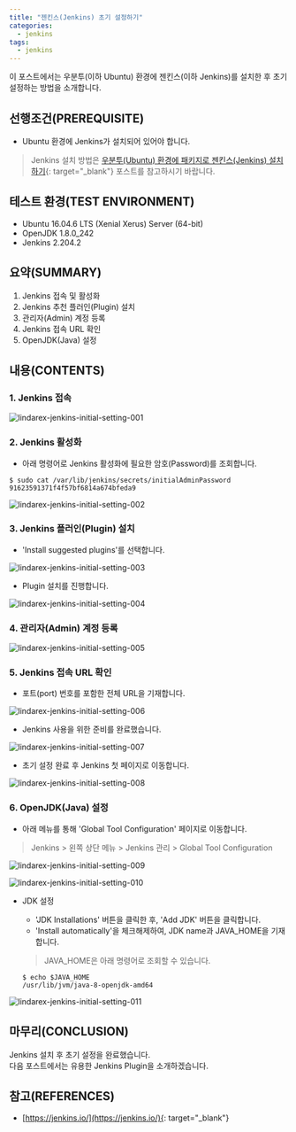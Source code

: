 ```yaml
---
title: "젠킨스(Jenkins) 초기 설정하기"
categories: 
  - jenkins
tags: 
  - jenkins
---
```



이 포스트에서는 우분투(이하 Ubuntu) 환경에 젠킨스(이하 Jenkins)를 설치한 후 초기 설정하는 방법을 소개합니다.


## 선행조건(PREREQUISITE)
- Ubuntu 환경에 Jenkins가 설치되어 있어야 합니다.

> Jenkins 설치 방법은 [우분투(Ubuntu) 환경에 패키지로 젠킨스(Jenkins) 설치하기](https://lindarex.github.io/jenkins/jenkins-initial-setting/){: target="\_blank"} 포스트를 참고하시기 바랍니다.


## 테스트 환경(TEST ENVIRONMENT)
- Ubuntu 16.04.6 LTS (Xenial Xerus) Server (64-bit)
- OpenJDK 1.8.0_242
- Jenkins 2.204.2


## 요약(SUMMARY)
1. Jenkins 접속 및 활성화
2. Jenkins 추천 플러인(Plugin) 설치
3. 관리자(Admin) 계정 등록
4. Jenkins 접속 URL 확인
5. OpenJDK(Java) 설정


## 내용(CONTENTS)
### 1. Jenkins 접속

![lindarex-jenkins-initial-setting-001]

### 2. Jenkins 활성화
- 아래 명령어로 Jenkins 활성화에 필요한 암호(Password)를 조회합니다.

```shell
$ sudo cat /var/lib/jenkins/secrets/initialAdminPassword
91623591371f4f57bf6814a674bfeda9
```

![lindarex-jenkins-initial-setting-002]

### 3. Jenkins 플러인(Plugin) 설치
- 'Install suggested plugins'를 선택합니다.

![lindarex-jenkins-initial-setting-003]

- Plugin 설치를 진행합니다.

![lindarex-jenkins-initial-setting-004]

### 4. 관리자(Admin) 계정 등록

![lindarex-jenkins-initial-setting-005]

### 5. Jenkins 접속 URL 확인
- 포트(port) 번호를 포함한 전체 URL을 기재합니다.

![lindarex-jenkins-initial-setting-006]

- Jenkins 사용을 위한 준비를 완료했습니다.

![lindarex-jenkins-initial-setting-007]

- 초기 설정 완료 후 Jenkins 첫 페이지로 이동합니다.

![lindarex-jenkins-initial-setting-008]

### 6. OpenJDK(Java) 설정
- 아래 메뉴를 통해 'Global Tool Configuration' 페이지로 이동합니다.

> Jenkins > 왼쪽 상단 메뉴 > Jenkins 관리 > Global Tool Configuration

![lindarex-jenkins-initial-setting-009]

![lindarex-jenkins-initial-setting-010]

- JDK 설정

    + 'JDK Installations' 버튼을 클릭한 후, 'Add JDK' 버튼을 클릭합니다.
    + 'Install automatically'을 체크해제하여, JDK name과 JAVA_HOME을 기재합니다.

   > JAVA_HOME은 아래 명령어로 조회할 수 있습니다.
   ```shell
   $ echo $JAVA_HOME
   /usr/lib/jvm/java-8-openjdk-amd64
   ```

![lindarex-jenkins-initial-setting-011]


## 마무리(CONCLUSION)
Jenkins 설치 후 초기 설정을 완료했습니다. <br />
다음 포스트에서는 유용한 Jenkins Plugin을 소개하겠습니다.


## 참고(REFERENCES)
- [https://jenkins.io/](https://jenkins.io/){: target="\_blank"}


[lindarex-jenkins-initial-setting-001]:/assets/images/2020-02-14-jenkins-initial-setting/lindarex-jenkins-initial-setting-001.png
[lindarex-jenkins-initial-setting-002]:/assets/images/2020-02-14-jenkins-initial-setting/lindarex-jenkins-initial-setting-002.png
[lindarex-jenkins-initial-setting-003]:/assets/images/2020-02-14-jenkins-initial-setting/lindarex-jenkins-initial-setting-003.png
[lindarex-jenkins-initial-setting-004]:/assets/images/2020-02-14-jenkins-initial-setting/lindarex-jenkins-initial-setting-004.png
[lindarex-jenkins-initial-setting-005]:/assets/images/2020-02-14-jenkins-initial-setting/lindarex-jenkins-initial-setting-005.png
[lindarex-jenkins-initial-setting-006]:/assets/images/2020-02-14-jenkins-initial-setting/lindarex-jenkins-initial-setting-006.png
[lindarex-jenkins-initial-setting-007]:/assets/images/2020-02-14-jenkins-initial-setting/lindarex-jenkins-initial-setting-007.png
[lindarex-jenkins-initial-setting-008]:/assets/images/2020-02-14-jenkins-initial-setting/lindarex-jenkins-initial-setting-008.png
[lindarex-jenkins-initial-setting-009]:/assets/images/2020-02-14-jenkins-initial-setting/lindarex-jenkins-initial-setting-009.png
[lindarex-jenkins-initial-setting-010]:/assets/images/2020-02-14-jenkins-initial-setting/lindarex-jenkins-initial-setting-010.png
[lindarex-jenkins-initial-setting-011]:/assets/images/2020-02-14-jenkins-initial-setting/lindarex-jenkins-initial-setting-011.png
